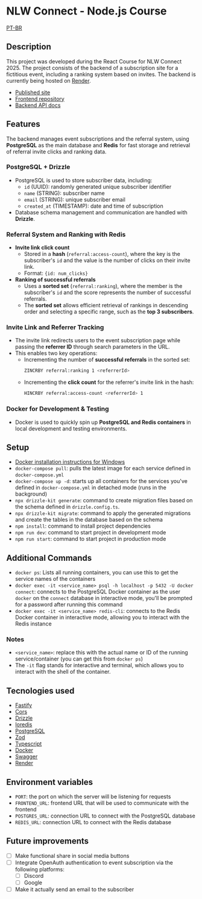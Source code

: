 # NLW Connect - Node.js Course

[PT-BR](README.pt-br.md)

## Description

This project was developed during the React Course for NLW Connect 2025. The project consists of the backend of a subscription site for a fictitious event, including a ranking system based on invites. The backend is currently being hosted on [Render](https://render.com).

- [Published site](https://nlw-connect-react-three.vercel.app)
- [Frontend repository](https://github.com/susankizawa/nlw-connect-react)
- [Backend API docs](https://nlw-connect-node-js.onrender.com/docs)

## Features

The backend manages event subscriptions and the referral system, using **PostgreSQL** as the main database and **Redis** for fast storage and retrieval of referral invite clicks and ranking data.  

### PostgreSQL + Drizzle
  - PostgreSQL is used to store subscriber data, including:  
    - `id` (UUID): randomly generated unique subscriber identifier  
    - `name` (STRING): subscriber name  
    - `email` (STRING): unique subscriber email  
    - `created_at` (TIMESTAMP): date and time of subscription  
  - Database schema management and communication are handled with **Drizzle**.  

### Referral System and Ranking with Redis
  - **Invite link click count**  
    - Stored in a **hash** (`referral:access-count`), where the key is the subscriber's `id` and the value is the number of clicks on their invite link.  
    - Format: `{id: num_clicks}`  
  - **Ranking of successful referrals**  
    - Uses a **sorted set** (`referral:ranking`), where the member is the subscriber's `id` and the score represents the number of successful referrals.  
    - The **sorted set** allows efficient retrieval of rankings in descending order and selecting a specific range, such as the **top 3 subscribers**.  

### Invite Link and Referrer Tracking
  - The invite link redirects users to the event subscription page while passing the **referrer ID** through search parameters in the URL.  
  - This enables two key operations:  
    - Incrementing the number of **successful referrals** in the sorted set:  
      ```bash
      ZINCRBY referral:ranking 1 <referrerId>
      ```
    - Incrementing the **click count** for the referrer's invite link in the hash:  
      ```bash
      HINCRBY referral:access-count <referrerId> 1
      ```

### Docker for Development & Testing
  - Docker is used to quickly spin up **PostgreSQL and Redis containers** in local development and testing environments.  

## Setup

- [Docker installation instructions for Windows](https://docs.docker.com/desktop/setup/install/windows-install/)
- `docker-compose pull`: pulls the latest image for each service defined in `docker-compose.yml`
- `docker-compose up -d`: starts up all containers for the services you've defined in `docker-compose.yml` in detached mode (runs in the background)
- `npx drizzle-kit generate`: command to create migration files based on the schema defined in `drizzle.config.ts`.
- `npx drizzle-kit migrate`: command to apply the generated migrations and create the tables in the database based on the schema
- `npm install`: command to install project dependencies
- `npm run dev`: command to start project in development mode
- `npm run start`: command to start project in production mode

## Additional Commands

- `docker ps`: Lists all running containers, you can use this to get the service names of the containers
- `docker exec -it <service_name> psql -h localhost -p 5432 -U docker connect`: connects to the PostgreSQL Docker container as the user `docker` on the `connect` database in interactive mode, you'll be prompted for a password after running this command
- `docker exec -it <service_name> redis-cli`: connects to the Redis Docker container in interactive mode, allowing you to interact with the Redis instance

### Notes
- `<service_name>`: replace this with the actual name or ID of the running service/container (you can get this from `docker ps`)
- The `-it` flag stands for interactive and terminal, which allows you to interact with the shell of the container.

## Tecnologies used

- [Fastify](https://fastify.dev)
- [Cors](https://developer.mozilla.org/pt-BR/docs/Web/HTTP/CORS)
- [Drizzle](https://orm.drizzle.team)
- [Ioredis](https://github.com/redis/ioredis)
- [PostgreSQL](https://www.postgresql.org)
- [Zod](https://zod.dev)
- [Typescript](https://www.typescriptlang.org)
- [Docker](https://www.docker.com)
- [Swagger](https://swagger.io)
- [Render](https://render.com)

## Environment variables

- `PORT`: the port on which the server will be listening for requests
- `FRONTEND_URL`: frontend URL that will be used to communicate with the frontend
- `POSTGRES_URL`: connection URL to connect with the PostgreSQL database
- `REDIS_URL`: connection URL to connect with the Redis database

## Future improvements

- [ ] Make functional share in social media buttons
- [ ] Integrate OpenAuth authentication to event subscription via the following platforms:
	- [ ] Discord
	- [ ] Google
- [ ] Make it actually send an email to the subscriber
